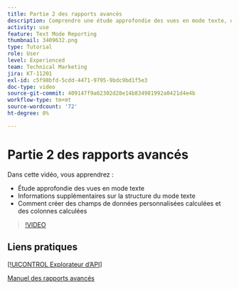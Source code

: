 ```yaml
---
title: Partie 2 des rapports avancés
description: Comprendre une étude approfondie des vues en mode texte, des détails supplémentaires sur la structure du mode texte, des données personnalisées calculées et des colonnes calculées.
activity: use
feature: Text Mode Reporting
thumbnail: 3409632.png
type: Tutorial
role: User
level: Experienced
team: Technical Marketing
jira: KT-11201
exl-id: c5f98bfd-5cdd-4471-9795-9bdc9bd1f5e3
doc-type: video
source-git-commit: 409147f9a62302d28e14b834981992a0421d4e4b
workflow-type: tm+mt
source-wordcount: '72'
ht-degree: 0%

---
```


# Partie 2 des rapports avancés

Dans cette vidéo, vous apprendrez :

* Étude approfondie des vues en mode texte
* Informations supplémentaires sur la structure du mode texte
* Comment créer des champs de données personnalisées calculées et des colonnes calculées

>[!VIDEO](https://video.tv.adobe.com/v/3409634/?quality=12&learn=on)

## Liens pratiques

[[!UICONTROL Explorateur d’API]](https://developer.adobe.com/workfront/api-explorer/)

[Manuel des rapports avancés](/help/assets/advanced-reporting-manual.pdf)

